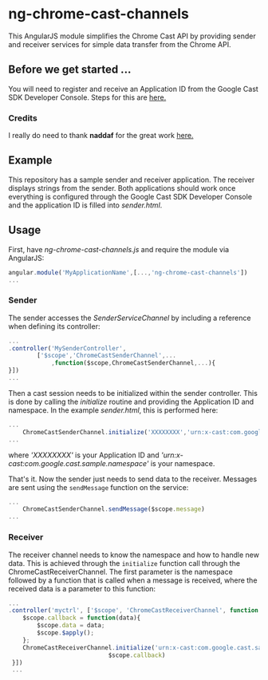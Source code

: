 # ng-chrome-cast-channels

This AngularJS module simplifies the Chrome Cast API by providing sender and receiver services for simple data transfer
from the Chrome API.

## Before we get started ...

You will need to register and receive an Application ID from the Google Cast SDK Developer Console.
Steps for this are [here.](https://developers.google.com/cast/docs/registration#RegisterApp)

### Credits

I really do need to thank **naddaf** for the great work [here.](https://github.com/googlecast/CastHelloText-chrome)

## Example

This repository has a sample sender and receiver application. The receiver displays strings from the sender. Both applications
 should work once everything is configured through the Google Cast SDK Developer Console and the application ID is filled into 
*sender.html*.

## Usage

First, have *ng-chrome-cast-channels.js* and require the module via AngularJS:

```javascript
angular.module('MyApplicationName',[...,'ng-chrome-cast-channels'])
...
```

### Sender

The sender accesses the *SenderServiceChannel* by including a reference when defining its controller:
```javascript
...
.controller('MySenderController',
        ['$scope','ChromeCastSenderChannel',... 
            ,function($scope,ChromeCastSenderChannel,...){
}])
...
```

Then a cast session needs to be initialized within the sender controller. This is done by calling the *initialize*
routine and providing the Application ID and namespace. In the example *sender.html*, this is performed here:
```javascript
...
    ChromeCastSenderChannel.initialize('XXXXXXXX','urn:x-cast:com.google.cast.sample.namespace')
...
```
where *'XXXXXXXX'* is your Application ID and *'urn:x-cast:com.google.cast.sample.namespace'* is your namespace.

That's it. Now the sender just needs to send data to the receiver. Messages are sent using the `sendMessage` function on
the service:
```javascript
...    
    ChromeCastSenderChannel.sendMessage($scope.message)
...
```

### Receiver

The receiver channel needs to know the namespace and how to handle new data. This is achieved through the `initialize` function call 
through the ChromeCastReceiverChannel. The first parameter is the namespace followed by a function that is called
when a message is received, where the received data is a parameter to this function:
```javascript
... 
.controller('myctrl', ['$scope', 'ChromeCastReceiverChannel', function ($scope, ChromeCastReceiverChannel) {
    $scope.callback = function(data){
        $scope.data = data;
        $scope.$apply();
    };
    ChromeCastReceiverChannel.initialize('urn:x-cast:com.google.cast.sample.namespace',
                            $scope.callback)
 }])
 ...
```



